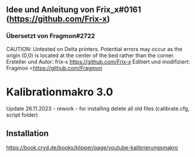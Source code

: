 ## Idee und Anleitung von Frix_x#0161 (https://github.com/Frix-x) 
### Übersetzt von Fragmon#2722

CAUTION:
Untested on Delta printers. Potential errors may occur as the origin (0,0) is located at the center of the bed rather than the corner.
Ersteller und Autor: frix-x <https://github.com/Frix-x>
Editiert und modifiziert: Fragmon <https://github.com/Fragmon


# Kalibrationmakro 3.0

Update 26.11.2023 - rework - for installing delete all old files (calibrate.cfg, script folder)

## Installation

https://book.cryd.de/books/klipper/page/youtube-kalibrierungsmakro

